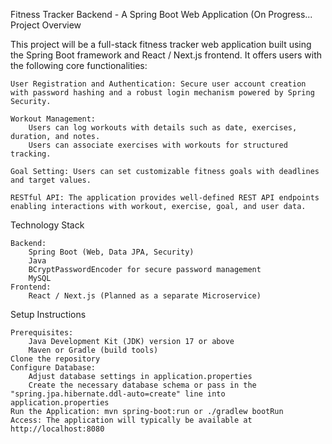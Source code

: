 Fitness Tracker Backend - A Spring Boot Web Application (On Progress...
Project Overview

This project will be a full-stack fitness tracker web application built using the Spring Boot framework and React / Next.js frontend. It offers users with the following core functionalities:

    User Registration and Authentication: Secure user account creation with password hashing and a robust login mechanism powered by Spring Security.

    Workout Management:
        Users can log workouts with details such as date, exercises, duration, and notes.
        Users can associate exercises with workouts for structured tracking.

    Goal Setting: Users can set customizable fitness goals with deadlines and target values.

    RESTful API: The application provides well-defined REST API endpoints enabling interactions with workout, exercise, goal, and user data.

Technology Stack

    Backend:
        Spring Boot (Web, Data JPA, Security)
        Java
        BCryptPasswordEncoder for secure password management
        MySQL
    Frontend:
        React / Next.js (Planned as a separate Microservice)

Setup Instructions

    Prerequisites:
        Java Development Kit (JDK) version 17 or above
        Maven or Gradle (build tools)
    Clone the repository
    Configure Database:
        Adjust database settings in application.properties
        Create the necessary database schema or pass in the "spring.jpa.hibernate.ddl-auto=create" line into application.properties
    Run the Application: mvn spring-boot:run or ./gradlew bootRun
    Access: The application will typically be available at http://localhost:8080

